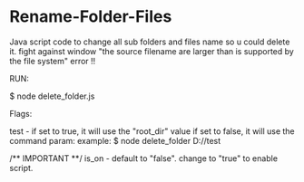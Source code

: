 # Rename-Folder-Files
Java script code to change all sub folders and files name so u could delete it. 
fight against window "the source filename are larger than is supported by the file system" error !!



RUN:

$ node delete_folder.js

Flags:

test - if set to true, it will use the "root_dir" value
       if set to false, it will use the command param:
       example: $ node delete_folder D://test


/** IMPORTANT **/
is_on - default to "false". change to "true" to enable script.
